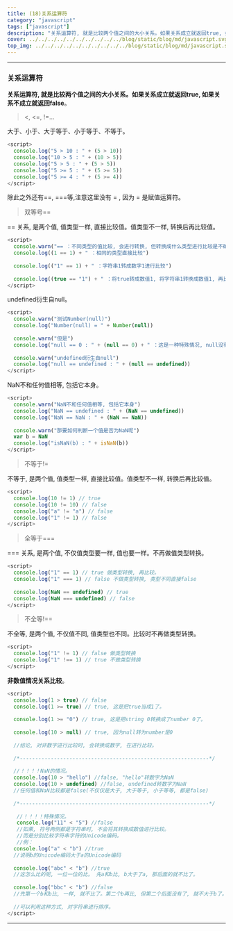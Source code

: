 ```yaml
---
title: (18)关系运算符
category: "javascript"
tags: ["javascript"]
description: "关系运算符, 就是比较两个值之间的大小关系。如果关系成立就返回true, 如果关系不成立就返回false"
cover: ../../../../../../../../../../blog/static/blog/md/javascript.svg
top_img: ../../../../../../../../../../blog/static/blog/md/javascript.svg
---
```


***

### 关系运算符


**关系运算符, 就是比较两个值之间的大小关系。如果关系成立就返回true, 如果关系不成立就返回false**。


> <, <=, !=...

大于、小于、大于等于、小于等于、不等于。


```js js
<script>
  console.log("5 > 10 : " + (5 > 10))
  console.log("10 > 5 : " + (10 > 5))
  console.log("5 > 5 : " + (5 > 5))
  console.log("5 >= 5 : " + (5 >= 5))
  console.log("5 >= 4 : " + (5 >= 4))
</script>
```


除此之外还有==, ===等,注意这里没有 = , 因为 = 是赋值运算符。

> 双等号==

== 关系, 是两个值, 值类型一样, 直接比较值。值类型不一样, 转换后再比较值。


```js js
<script>
  console.warn("== ：不同类型的值比较, 会进行转换, 但转换成什么类型进行比较是不确定的")
  console.log((1 == 1) + " ：相同的类型直接比较")
  
  console.log(("1" == 1) + " ：字符串1转成数字1进行比较")
  
  console.log((true == "1") + " ：将true转成数值1, 将字符串1转换成数值1, 再比较")
</script>
```


undefined衍生自null。


```js js
<script>
  console.warn("测试Number(null)")
  console.log("Number(null) = " + Number(null))
  
  console.warn("但是")
  console.log("null == 0 : " + (null == 0) + " ：这是一种特殊情况, null没有转成数值0")
  
  console.warn("undefined衍生自null")
  console.log("null == undefined : " + (null == undefined))
</script>
```


NaN不和任何值相等, 包括它本身。


```js js
<script>
  console.warn("NaN不和任何值相等, 包括它本身")
  console.log("NaN == undefined : " + (NaN == undefined))
  console.log("NaN == NaN : " + (NaN == NaN))
  
  console.warn("那要如何判断一个值是否为NaN呢")
  var b = NaN
  console.log("isNaN(b) : " + isNaN(b))
</script>
```


> 不等于!=

不等于, 是两个值, 值类型一样, 直接比较值。值类型不一样, 转换后再比较值。


```js js
<script>
  console.log(10 != 1) // true
  console.log(10 != 10) // false
  console.log("a" != "a") // false
  console.log("1" != 1) // false 
</script>
```


> 全等于===

=== 关系, 是两个值, 不仅值类型要一样, 值也要一样。不再做值类型转换。


```js js
<script>
  console.log("1" == 1) // true 做类型转换, 再比较。
  console.log("1" === 1) // false 不做类型转换, 类型不同直接false
  
  console.log(NaN == undefined) // true 
  console.log(NaN === undefined) // false 
</script>
```


> 不全等!==

不全等, 是两个值, 不仅值不同, 值类型也不同。比较时不再做类型转换。

```js js
<script>
  console.log("1" != 1) // false 做类型转换
  console.log("1" !== 1) // true 不做类型转换
</script>
```


**非数值情况关系比较**。


```js js
<script>
  console.log(1 > true) // false
  console.log(1 >= true) // true, 这是把true当成1了。
  
  console.log(1 >= "0") // true, 这是把string 0转换成了number 0了。
  
  console.log(10 > null) // true, 因为null转为number是0
  
  //结论, 对非数字进行比较时, 会转换成数字, 在进行比较。
  
  /*-------------------------------------------------------------*/
  
  //！！！！NaN的情况。
  console.log(10 > "hello") //false, "hello"转数字为NaN
  console.log(10 > undefined) //false, undefined转数字为NaN
  //任何值和NaN比较都是false(不仅仅是大于, 大于等于, 小于等等, 都是false)
  
  /*-------------------------------------------------------------*/
  
   //！！！！特殊情况。
   console.log("11" < "5") //false
   //如果, 符号两侧都是字符串时, 不会将其转换成数值进行比较。
   //而是分别比较字符串字符的Unicode编码。
   //例：
  console.log("a" < "b") //true
  //说明b的Unicode编码大于a的Unicode编码
  
  console.log("abc" < "b") //true
  //这怎么比的呢, 一位一位的比。 先a和b比, b大于了a, 那后面的就不比了。
  
  console.log("bbc" < "b") //false
  //先第一个b和b比, 一样, 就不比了。第二个b再比, 但第二个后面没有了, 就不大于b了。
  
  //可以利用这种方式, 对字符串进行排序。
</script>
```


***